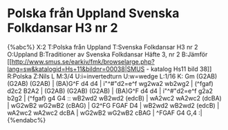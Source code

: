 # Polska från Uppland Svenska Folkdansar H3 nr 2

{%abc%}
X:2
T:Polska från Uppland
T:Svenska Folkdansar H3 nr 2
O:Uppland
B:Traditioner av Svenska Folkdansar Häfte 3, nr 2
B:Jämför [[http://www.smus.se/earkiv/fmk/browselarge.php?lang=sw&katalogid=Hs+11&bildnr=00038|SMUS - katalog Hs11 bild 38]]
R:Polska
Z:Nils L
M:3/4
U:i=invertedturn
U:w=wedge
L:1/16
K: Gm
(G2AB) (G2AB) (G2AB) | (BA)G^F d4 d4 | i"^\#"d2=e^f wg2wa2 wb2wg2 | (^fgaf) d2c2 B2A2 |
(G2AB) (G2AB) (G2AB) | (BA)G^F d4 d4 | i"^\#"d2=e^f g2a2 b2g2 | (^fgaf) g4 G4 ::
wB2wd2 wB2wd2 (edcB) | wA2wc2 wA2wc2 (dcBA) | wG2wB2 wG2wB2 (cBAG) | G2^FG FGAF D4 |
wB2wd2 wB2wd2 (edcB) | wA2wc2 wA2wc2 dcBA | wG2wB2 wG2wB2 cBAG | ^FGAF G4 G,4 :|
{%endabc%}
